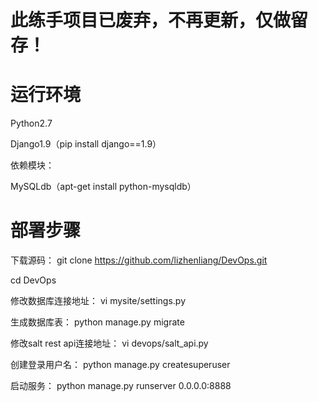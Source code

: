 # 此练手项目已废弃，不再更新，仅做留存！

# 运行环境

Python2.7

Django1.9（pip install django==1.9）

依赖模块：

MySQLdb（apt-get install python-mysqldb）

# 部署步骤
下载源码：
git clone https://github.com/lizhenliang/DevOps.git

cd DevOps

修改数据库连接地址：
vi mysite/settings.py   

生成数据库表：
python manage.py migrate 

修改salt rest api连接地址：
vi devops/salt_api.py 

创建登录用户名：
python manage.py createsuperuser 

启动服务：
python manage.py runserver 0.0.0.0:8888 
